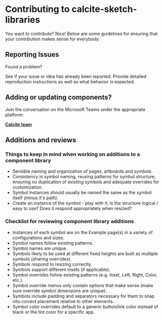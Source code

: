 # Contributing to calcite-sketch-libraries

You want to contribute? Nice! Below are some guidelines for ensuring that your contribution makes sense for everybody.

## Reporting Issues

Found a problem?

See if your issue or idea has already been reported.
Provide detailed reproduction instructions as well as what behavior is expected.

## Adding or updating components?

Join the conversation on the Microsoft Teams under the appropriate platform:

**[Calcite team](https://teams.microsoft.com/l/team/19%3a3ce5ad449cba48958db154459f5a9a8f%40thread.skype/conversations?groupId=56fae21a-9407-4943-859f-a9bfcf0bbad3&tenantId=aee6e3c9-711e-4c7c-bd27-04f2307db20d)**


## Additions and reviews

### Things to keep in mind when working on additions to a component library

- Sensible naming and organization of pages, artboards and symbols.
- Consistency in symbol naming, reusing patterns for symbol structure, ensuring no duplication of existing symbols and adequate overrides for customization.
- Symbol instances should usually be named the same as the symbol itself (minus it's path).
- Create an instance of the symbol - play with it, is the structure logical / easy to use? Does it respond appropriately when resized?

### Checklist for reviewing component library additions

- Instances of each symbol are on the Example page(s) in a variety of configurations and sizes.
- Symbol names follow existing patterns.
- Symbol names are unique.
- Symbols likely to be used at different fixed heights are built as multiple symbols (sharing overrides).
- Symbols respond to resizing correctly.
- Symbols support different insets (if applicable).
- Symbol overrides follow existing patterns (e.g. Inset, Left, Right, Color, etc.).
- Symbol override menus only contain options that make sense (make sure override symbol dimensions are unique).
- Symbols include padding and separators necessary for them to snap into correct placement relative to other elements.
- Symbol color overrides default to a generic button/link color instead of black or the tint color for a specific app.